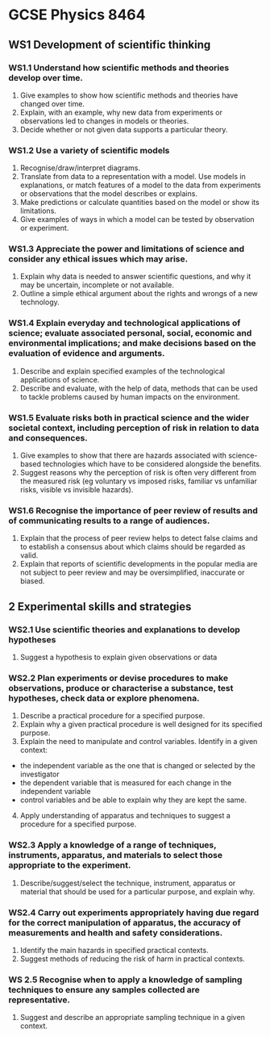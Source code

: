 # GCSE Physics 8464

## WS1 Development of scientific thinking

### WS1.1 Understand how scientific methods and theories develop over time.

1. Give examples to show how scientific methods and theories have changed over time.
2. Explain, with an example, why new data from experiments or observations led to changes in models or theories.
3. Decide whether or not given data supports a particular theory.

### WS1.2 Use a variety of scientific models

1. Recognise/draw/interpret diagrams.
2. Translate from data to a representation with a model.
   Use models in explanations, or match features of a model to the data from experiments or observations that the model describes or explains.
3. Make predictions or calculate quantities based on the model or show its limitations.
4. Give examples of ways in which a model can be tested by observation or experiment.

### WS1.3 Appreciate the power and limitations of science and consider any ethical issues which may arise.

1. Explain why data is needed to answer scientific questions, and why it may be uncertain, incomplete or not available.
2. Outline a simple ethical argument about the rights and wrongs of a new technology.

### WS1.4 Explain everyday and technological applications of science; evaluate associated personal, social, economic and environmental implications; and make decisions based on the evaluation of evidence and arguments.

1. Describe and explain specified examples of the technological applications of science.
2. Describe and evaluate, with the help of data, methods that can be used to tackle problems caused by human impacts on the environment.

### WS1.5 Evaluate risks both in practical science and the wider societal context, including perception of risk in relation to data and consequences.

1. Give examples to show that there are hazards associated with science-based technologies which have to be considered alongside the benefits.
2. Suggest reasons why the perception of risk is often very different from the measured risk (eg voluntary vs imposed risks, familiar vs unfamiliar risks, visible vs invisible hazards).

### WS1.6 Recognise the importance of peer review of results and of communicating results to a range of audiences.

1. Explain that the process of peer review helps to detect false claims and to establish a consensus about which claims should be regarded as valid.
2. Explain that reports of scientific developments in the popular media are not subject to peer review and may be oversimplified, inaccurate or biased.

## 2 Experimental skills and strategies

### WS2.1 Use scientific theories and explanations to develop hypotheses

1. Suggest a hypothesis to explain given observations or data

### WS2.2 Plan experiments or devise procedures to make observations, produce or characterise a substance, test hypotheses, check data or explore phenomena.

1. Describe a practical procedure for a specified purpose.
2. Explain why a given practical procedure is well designed for its specified purpose.
3. Explain the need to manipulate and control variables.
   Identify in a given context:

- the independent variable as the one that is changed or selected by the investigator
- the dependent variable that is measured for each change in the independent variable
- control variables and be able to explain why they are kept the same.

4. Apply understanding of apparatus and techniques to suggest a procedure for a specified purpose.

### WS2.3 Apply a knowledge of a range of techniques, instruments, apparatus, and materials to select those appropriate to the experiment.

1. Describe/suggest/select the technique, instrument, apparatus or material that should be used for a particular purpose, and explain why.

### WS2.4 Carry out experiments appropriately having due regard for the correct manipulation of apparatus, the accuracy of measurements and health and safety considerations.

1. Identify the main hazards in specified practical contexts.
2. Suggest methods of reducing the risk of harm in practical contexts.

### WS 2.5 Recognise when to apply a knowledge of sampling techniques to ensure any samples collected are representative.

1. Suggest and describe an appropriate sampling technique in a given context.
